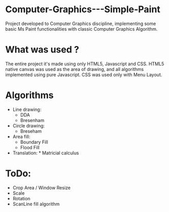 # Computer-Graphics---Simple-Paint
Project developed to Computer Graphics discipline, implementing some basic Ms Paint functionalities with classic Computer Graphics Algorithm.

# What was used ?
  The entire project it's made using only HTML5, Javascript and CSS. HTML5 native canvas was used as the area of drawing, and all algorithms implemented using pure Javascript. CSS was used only with Menu Layout.


# Algorithms
  - Line drawing:
    * DDA
    * Bresenham
  - Circle drawing:
    * Breseham
  - Area fill:
    * Boundary Fill
    * Flood Fill
   - Translation:
    * Matricial calculus
    
# ToDo:
  - Crop Area / Window Resize
  - Scale
  - Rotation
  - ScanLine fill algorithm
